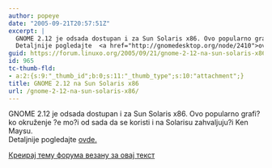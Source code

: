 ```yaml
---
author: popeye
date: "2005-09-21T20:57:51Z"
excerpt: |
  GNOME 2.12 je odsada dostupan i za Sun Solaris x86. Ovo popularno grafi?ko okruženje ?e mo?i od sada da se koristi i na Solarisu zahvaljuju?i Ken Maysu.<br />
  Detaljnije pogledajte  <a href="http://gnomedesktop.org/node/2410">ovde.</a>
guid: https://forum.linuxo.org/2005/09/21/gnome-2-12-na-sun-solaris-x86/
id: 965
tc-thumb-fld:
- a:2:{s:9:"_thumb_id";b:0;s:11:"_thumb_type";s:10:"attachment";}
title: GNOME 2.12 na Sun Solaris x86
url: /gnome-2-12-na-sun-solaris-x86/
---
```

GNOME 2.12 je odsada dostupan i za Sun Solaris x86. Ovo popularno grafi?ko okruženje ?e mo?i od sada da se koristi i na Solarisu zahvaljuju?i Ken Maysu.  
Detaljnije pogledajte [ovde.](http://gnomedesktop.org/node/2410) <!--break-->

[Креирај тему форума везану за овај текст](https://linuxo.org/nova-tema-na-forumu/?se_pid=965)